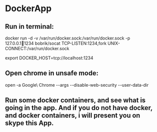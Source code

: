# DockerApp

## Run in terminal: 

docker run -d -v /var/run/docker.sock:/var/run/docker.sock -p 127.0.0.1:1234:1234 bobrik/socat TCP-LISTEN:1234,fork UNIX-CONNECT:/var/run/docker.sock

export DOCKER_HOST=tcp://localhost:1234

## Open chrome in unsafe mode: 

open -a Google\ Chrome --args --disable-web-security --user-data-dir

## Run some docker containers, and see what is going in the app. And if you do not have docker, and docker containers, i will present you on skype this App.

